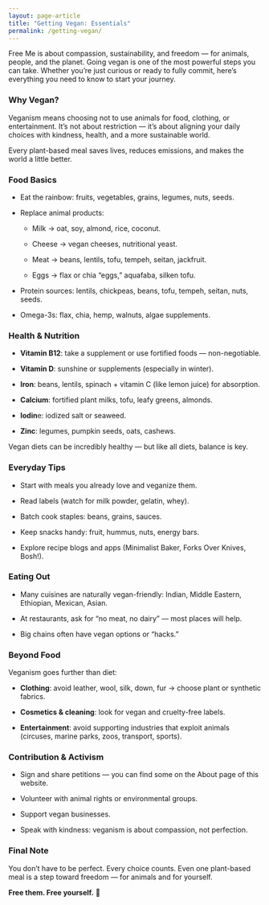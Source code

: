 ```yaml
---
layout: page-article
title: "Getting Vegan: Essentials"
permalink: /getting-vegan/
---
```


Free Me is about compassion, sustainability, and freedom — for animals, people, and the planet. Going vegan is one of the most powerful steps you can take. Whether you’re just curious or ready to fully commit, here’s everything you need to know to start your journey.


### Why Vegan?

Veganism means choosing not to use animals for food, clothing, or entertainment. It’s not about restriction — it’s about aligning your daily choices with kindness, health, and a more sustainable world.

Every plant-based meal saves lives, reduces emissions, and makes the world a little better.


### Food Basics

- Eat the rainbow: fruits, vegetables, grains, legumes, nuts, seeds.

- Replace animal products:

    - Milk → oat, soy, almond, rice, coconut.

    - Cheese → vegan cheeses, nutritional yeast.

    - Meat → beans, lentils, tofu, tempeh, seitan, jackfruit.

    - Eggs → flax or chia “eggs,” aquafaba, silken tofu.

- Protein sources: lentils, chickpeas, beans, tofu, tempeh, seitan, nuts, seeds.

- Omega-3s: flax, chia, hemp, walnuts, algae supplements.


### Health & Nutrition

- **Vitamin B12**: take a supplement or use fortified foods — non-negotiable.

- **Vitamin D**: sunshine or supplements (especially in winter).

- **Iron**: beans, lentils, spinach + vitamin C (like lemon juice) for absorption.

- **Calcium**: fortified plant milks, tofu, leafy greens, almonds.

- **Iodin**e: iodized salt or seaweed.

- **Zinc**: legumes, pumpkin seeds, oats, cashews.

Vegan diets can be incredibly healthy — but like all diets, balance is key.


### Everyday Tips

- Start with meals you already love and veganize them.

- Read labels (watch for milk powder, gelatin, whey).

- Batch cook staples: beans, grains, sauces.

- Keep snacks handy: fruit, hummus, nuts, energy bars.

- Explore recipe blogs and apps (Minimalist Baker, Forks Over Knives, Bosh!).


### Eating Out

- Many cuisines are naturally vegan-friendly: Indian, Middle Eastern, Ethiopian, Mexican, Asian.

- At restaurants, ask for “no meat, no dairy” — most places will help.

- Big chains often have vegan options or “hacks.”


### Beyond Food

Veganism goes further than diet:

- **Clothing**: avoid leather, wool, silk, down, fur → choose plant or synthetic fabrics.

- **Cosmetics & cleaning**: look for vegan and cruelty-free labels.

- **Entertainment**: avoid supporting industries that exploit animals (circuses, marine parks, zoos, transport, sports).


### Contribution & Activism

- Sign and share petitions — you can find some on the About page of this website.

- Volunteer with animal rights or environmental groups.

- Support vegan businesses.

- Speak with kindness: veganism is about compassion, not perfection.


### Final Note

You don’t have to be perfect. Every choice counts. Even one plant-based meal is a step toward freedom — for animals and for yourself.

**Free them. Free yourself.** 🌱